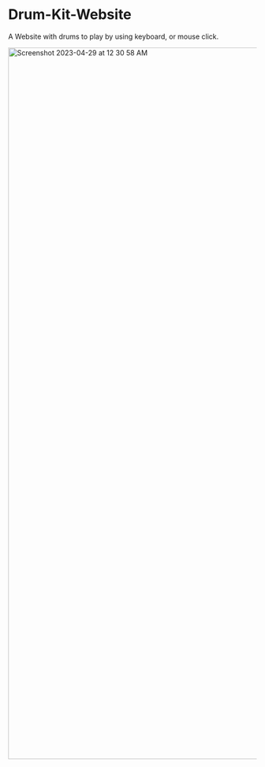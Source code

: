 # Drum-Kit-Website
A Website with drums to play by using keyboard, or mouse click.

<img width="1440" alt="Screenshot 2023-04-29 at 12 30 58 AM" src="https://user-images.githubusercontent.com/104857302/235231426-f19634e0-3175-458c-8016-428c342b501b.png">
